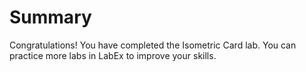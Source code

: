 # Summary

Congratulations! You have completed the Isometric Card lab. You can practice more labs in LabEx to improve your skills.
